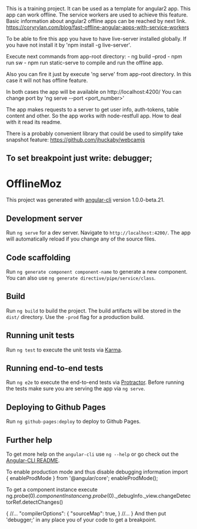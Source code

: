 This is a training project.
It can be used as a template for angular2 app.
This app can work offline. The service workers are used to achieve  this feature.
Basic information about angular2 offline apps can be reached by next link.
https://coryrylan.com/blog/fast-offline-angular-apps-with-service-workers

To be able to fire this app you have to have live-server installed globally.
If you have not install it by 'npm install -g live-server'.

Execute next commands from app-root directory:
    - ng build –prod
    - npm run sw
    - npm run static-serve
to compile and run the offline app.

Also you can fire it just by execute 'ng serve' from app-root directory. In this 
case it will not has offline feature.

In both cases the app will be available on http://localhost:4200/
You can change port by 'ng serve --port <port_number>'

The app makes requests to a server to get user info, auth-tokens,  table content and other.
So the app works with node-restfull app. How to deal with it read its readme.

There is a probably convenient library that could be used to simplify take snapshot feature:
https://github.com/jhuckaby/webcamjs
 
To set breakpoint just write: debugger;
--------------------------------------------------------------------------------

# OfflineMoz

This project was generated with [angular-cli](https://github.com/angular/angular-cli) version 1.0.0-beta.21.

## Development server
Run `ng serve` for a dev server. Navigate to `http://localhost:4200/`. The app will automatically reload if you change any of the source files.

## Code scaffolding

Run `ng generate component component-name` to generate a new component. You can also use `ng generate directive/pipe/service/class`.

## Build

Run `ng build` to build the project. The build artifacts will be stored in the `dist/` directory. Use the `-prod` flag for a production build.

## Running unit tests

Run `ng test` to execute the unit tests via [Karma](https://karma-runner.github.io).

## Running end-to-end tests

Run `ng e2e` to execute the end-to-end tests via [Protractor](http://www.protractortest.org/).
Before running the tests make sure you are serving the app via `ng serve`.

## Deploying to Github Pages

Run `ng github-pages:deploy` to deploy to Github Pages.

## Further help

To get more help on the `angular-cli` use `ng --help` or go check out the [Angular-CLI README](https://github.com/angular/angular-cli/blob/master/README.md).



To enable production mode and thus disable debugging information
import { enableProdMode } from '@angular/core';
enableProdMode();


To get a component instance execute
ng.probe($0).componentInstance
ng.probe($0)._debugInfo._view.changeDetectorRef.detectChanges()

{ //... 
    "compilerOptions": { 
        "sourceMap": true, 
    } 
    //... 
}
And then put 'debugger;' in any place you of your code to get a breakpoint.
